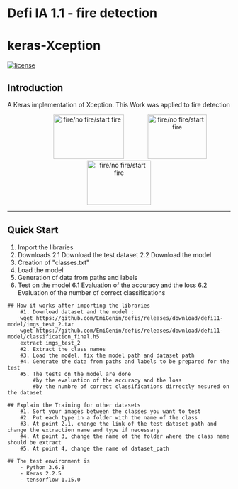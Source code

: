 # Defi IA 1.1 - fire detection
# keras-Xception

[![license](https://img.shields.io/github/license/mashape/apistatus.svg)](LICENSE)

## Introduction

A Keras implementation of Xception.
This Work was applied to fire detection

<p align="center">

  <img src="https://github.com/EmiGenin/defis/blob/master/nofire.png" alt ="fire/no fire/start fire" height="100" width="159" hspace="50" title="hover text">
  <img src="https://github.com/EmiGenin/defis/blob/master/startfire.png" alt ="fire/no fire/start fire" height="100" width="133" title="hover text">
  <img src="https://github.com/EmiGenin/defis/blob/master/fire.png" alt ="fire/no fire/start fire" height="100" width="144" title="hover text">
</p>


---

## Quick Start
1. Import the libraries
2. Downloads
	2.1 Download the test dataset
	2.2 Download the model
3. Creation of "classes.txt"
4. Load the model
5. Generation of data from paths and labels
6. Test on the model
	6.1 Evaluation of the accuracy and the loss
	6.2 Evaluation of the number of correct classifications

```
## How it works after importing the libraries
	#1. Download dataset and the model :
	wget https://github.com/EmiGenin/defis/releases/download/defi11-model/imgs_test_2.tar
	wget https://github.com/EmiGenin/defis/releases/download/defi11-model/classification_final.h5
	extract imgs_test_2
	#2. Extract the class names
	#3. Load the model, fix the model path and dataset path
	#4. Generate the data from paths and labels to be prepared for the test
	#5. The tests on the model are done 
		#by the evaluation of the accuracy and the loss 
		#by the numbre of correct classifications dirrectly mesured on the dataset

## Explain the Training for other datasets
	#1. Sort your images between the classes you want to test 
	#2. Put each type in a folder with the name of the class  
	#3. At point 2.1, change the link of the test dataset path and change the extraction name and type if necessary  
	#4. At point 3, change the name of the folder where the class name should be extract
	#5. At point 4, change the name of dataset_path	

## The test environment is
    - Python 3.6.8
    - Keras 2.2.5
    - tensorflow 1.15.0
